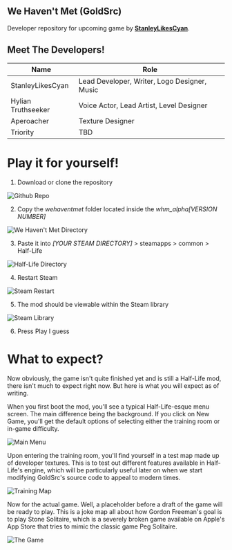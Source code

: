 ## We Haven't Met (GoldSrc)
Developer repository for upcoming game by [**StanleyLikesCyan**](https://www.youtube.com/c/StanleyLikesCyan).

## Meet The Developers!

| Name               | Role                                         |
| ------------------ | -------------------------------------------- |
| StanleyLikesCyan   | Lead Developer, Writer, Logo Designer, Music |
| Hylian Truthseeker | Voice Actor, Lead Artist, Level Designer     |
| Aperoacher         | Texture Designer                             |
| Triority           | TBD                                          |

# Play it for yourself!
1. Download or clone the repository

![Github Repo](readme_images/github.PNG)

2. Copy the *wehaventmet* folder located inside the *whm_alpha[VERSION NUMBER]*

![We Haven't Met Directory](readme_images/file_explorer.PNG)

3. Paste it into *[YOUR STEAM DIRECTORY]* > steamapps > common > Half-Life

![Half-Life Directory](readme_images/hl_dir.PNG)

4. Restart Steam

![Steam Restart](readme_images/steam_restart.png)

5. The mod should be viewable within the Steam library

![Steam Library](readme_images/steam_library.PNG)

6. Press Play I guess

# What to expect?
Now obviously, the game isn't quite finished yet and is still a
Half-Life mod, there isn't much to expect right now. But here
is what you will expect as of writing.

When you first boot the mod, you'll see a typical Half-Life-esque
menu screen. The main difference being the background. If you click
on New Game, you'll get the default options of selecting either the
training room or in-game difficulty.

![Main Menu](readme_images/whm_menu.PNG)

Upon entering the training room, you'll find yourself in a test
map made up of developer textures. This is to test out different
features available in Half-Life's engine, which will be particularly
useful later on when we start modifying GoldSrc's source code to
appeal to modern times.

![Training Map](readme_images/whm_training.PNG)

Now for the actual game. Well, a placeholder before a draft
of the game will be ready to play. This is a joke map
all about how Gordon Freeman's goal is to play Stone Solitaire, 
which is a severely broken game available on Apple's App Store that
tries to mimic the classic game Peg Solitaire.

![The Game](readme_images/whm_mainlevel.PNG)